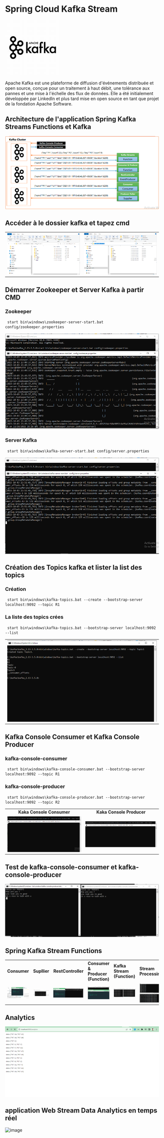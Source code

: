# Spring Cloud Kafka Stream

<div>
	<img  src="Captures/kafka.jpeg"/>
	<p >Apache Kafka est une plateforme de diffusion d'événements distribuée et open source, conçue pour un traitement à haut débit, une tolérance aux pannes et une mise à l'échelle des flux de données. Elle a été initialement développée par LinkedIn et plus tard mise en open source en tant que projet de la fondation Apache Software.</p>
</div>

## Architecture de l'application Spring Kafka Streams Functions et Kafka 
<img src="Captures/spring-kafka-stream-functions.png"/>

## Accéder à le dossier kafka et tapez cmd

<table>
	<tr>
		<td><img src="Captures/kafka-path.png"/></td>
		<td><img src="Captures/kafka-cmd.png"/></td>
	</tr>
</table>

## Démarrer Zookeeper et Server Kafka à partir CMD
### Zookeeper ###
     start bin\windows\zookeeper-server-start.bat config/zookeeper.properties
<img src="Captures/start-zookeeper.png"/>

### Server Kafka ###
     start bin\windows\kafka-server-start.bat config/server.properties
<img src="Captures/kafka-server-start.png"/>

## Création des Topics kafka et lister la list des topics
### Création
     start bin\windows\kafka-topics.bat --create --bootstrap-server localhost:9092 --topic R1
### La liste des topics crées
     start bin\windows\kafka-topics.bat --bootstrap-server localhost:9092 --list
<table>
	<tr>
		<td><img src="Captures/list-of-topics.png"/></td>
	</tr>
	
</table>
   
## Kafka Console Consumer et Kafka Console Producer
### kafka-console-consumer
     start bin\windows\kafka-console-consumer.bat --bootstrap-server localhost:9092 --topic R1
### kafka-console-producer
     start bin\windows\kafka-console-producer.bat --bootstrap-server localhost:9092 --topic R2

<table>
	<tr>
		<td style="text-align:center"><strong>Kaka Console Consumer</strong></td>
		<td style="text-align:center"><strong>Kaka Console Producer</strong></td>
	</tr>
        <tr>
		<td><img src="Captures/kafka-console-consumer.png"/></td>
		<td><img src="Captures/kafka-console-producer.png"/></td>
	</tr>
	
</table>

## Test de kafka-console-consumer et kafka-console-producer
<img src="Captures/test-kafka-console.png"/>

## Spring Kafka Stream Functions
<table>
	<tr>
           <td><strong>Consumer</strong></td>
	   <td><strong>Supllier</strong></td>
           <td><strong>RestController</strong></td>	
	   <td><strong>Consumer & Producer (Function)</strong></td>	
	   <td><strong>Kafka Stream (Function)</strong></td>
	   <td><strong>Stream Processing</strong></td>
	</tr>
        <tr>
	    <td><img src="Captures/Consumer.png" /></td>
	    <td><img src="Captures/Supplier.png"/></td>
	    <td><img src="Captures/pageEventRestController.png"/></td>
	    <td><img src="Captures/Function_Consumer_Supplier.png" /></td>
	    <td><img src="Captures/Kafka-Stream.png" /></td>
	    <td><img src="Captures/Function_Consumer_Supplier1.png"/></td>
	</tr>
        
</table>

## Analytics
<img src="Captures/analytics.png"/>

## application Web Stream Data Analytics en temps réel
![image](https://github.com/MouhtaramSoufiane/Spring-cloud-kafka-stream-docker/assets/104082651/80df9bdc-ba7b-4de4-9389-9c9b8e66831e)


